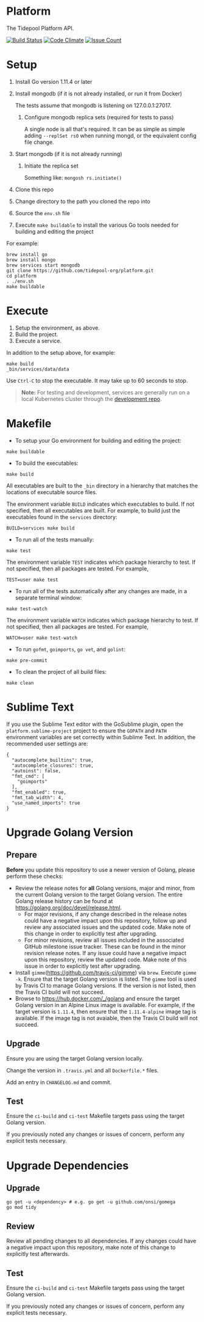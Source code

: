 # Platform

The Tidepool Platform API.

[![Build Status](https://app.travis-ci.com/tidepool-org/platform.svg&branch=master)](https://app.travis-ci.com/tidepool-org/platform)
[![Code Climate](https://codeclimate.com/github/tidepool-org/platform/badges/gpa.svg)](https://codeclimate.com/github/tidepool-org/platform)
[![Issue Count](https://codeclimate.com/github/tidepool-org/platform/badges/issue_count.svg)](https://codeclimate.com/github/tidepool-org/platform)

# Setup

1. Install Go version 1.11.4 or later
1. Install mongodb (if it is not already installed, or run it from Docker)

    The tests assume that mongodb is listening on 127.0.0.1:27017.
    1. Configure mongodb replica sets (required for tests to pass)

        A single node is all that's required. It can be as simple as simple adding `--replSet rs0` when running mongd, or the equivalent config file change.
1. Start mongodb (if it is not already running)
    1. Initiate the replica set

	    Something like: `mongosh rs.initiate()`
1. Clone this repo
1. Change directory to the path you cloned the repo into
1. Source the `env.sh` file
1. Execute `make buildable` to install the various Go tools needed for building and editing the project

For example:

```
brew install go
brew install mongo
brew services start mongodb
git clone https://github.com/tidepool-org/platform.git
cd platform
. ./env.sh
make buildable
```

# Execute

1. Setup the environment, as above.
1. Build the project.
1. Execute a service.

In addition to the setup above, for example:

```
make build
_bin/services/data/data
```

Use `Ctrl-C` to stop the executable. It may take up to 60 seconds to stop.

> **Note:** For testing and development, services are generally run on a local Kubernetes cluster through the [development repo](https://github.com/tidepool-org/development#developing-tidepool-services).

# Makefile

* To setup your Go environment for building and editing the project:

```
make buildable
```

* To build the executables:

```
make build
```

All executables are built to the `_bin` directory in a hierarchy that matches the locations of executable source files.

The environment variable `BUILD` indicates which executables to build. If not specified, then all executables are built. For example, to build just the executables found in the `services` directory:

```
BUILD=services make build
```

* To run all of the tests manually:

```
make test
```

The environment variable `TEST` indicates which package hierarchy to test. If not specified, then all packages are tested. For example,

```
TEST=user make test
```

* To run all of the tests automatically after any changes are made, in a separate terminal window:

```
make test-watch
```

The environment variable `WATCH` indicates which package hierarchy to test. If not specified, then all packages are tested. For example,

```
WATCH=user make test-watch
```

* To run `gofmt`, `goimports`, `go vet`, and `golint`:

```
make pre-commit
```

* To clean the project of all build files:

```
make clean
```

# Sublime Text

If you use the Sublime Text editor with the GoSublime plugin, open the `platform.sublime-project` project to ensure the `GOPATH` and `PATH` environment variables are set correctly within Sublime Text. In addition, the recommended user settings are:

```
{
  "autocomplete_builtins": true,
  "autocomplete_closures": true,
  "autoinst": false,
  "fmt_cmd": [
    "goimports"
  ],
  "fmt_enabled": true,
  "fmt_tab_width": 4,
  "use_named_imports": true
}
```

# Upgrade Golang Version

## Prepare

**Before** you update this repository to use a newer version of Golang, please perform these checks:

- Review the release notes for **all** Golang versions, major and minor, from the current Golang version to the target Golang version. The entire Golang release history can be found at https://golang.org/doc/devel/release.html.
  - For major revisions, if any change described in the release notes could have a negative impact upon this repository, follow up and review any associated issues and the updated code. Make note of this change in order to explicitly test after upgrading.
  - For minor revisions, review all issues included in the associated GitHub milestone issue tracker. These can be found in the minor revision release notes. If any issue could have a negative impact upon this repository, review the updated code. Make note of this issue in order to explicitly test after upgrading.
- Install `gimme`(https://github.com/travis-ci/gimme) via `brew`. Execute `gimme -k`. Ensure that the target Golang version is listed. The `gimme` tool is used by Travis CI to manage Golang versions. If the version is not listed, then the Travis CI build will not succeed.
- Browse to https://hub.docker.com/_/golang and ensure the target Golang version in an Alpine Linux image is available. For example, if the target version is `1.11.4`, then ensure that the `1.11.4-alpine` image tag is available. If the image tag is not avaiable, then the Travis CI build will not succeed.

## Upgrade

Ensure you are using the target Golang version locally.

Change the version in `.travis.yml` and all `Dockerfile.*` files.

Add an entry in `CHANGELOG.md` and commit.

## Test

Ensure the `ci-build` and `ci-test` Makefile targets pass using the target Golang version.

If you previously noted any changes or issues of concern, perform any explicit tests necessary.

# Upgrade Dependencies

## Upgrade

```
go get -u <dependency> # e.g. go get -u github.com/onsi/gomega
go mod tidy
```

## Review

Review all pending changes to all dependencies. If any changes could have a negative impact upon this repository, make note of this change to explicitly test afterwards.

## Test

Ensure the `ci-build` and `ci-test` Makefile targets pass using the target Golang version.

If you previously noted any changes or issues of concern, perform any explicit tests necessary.
